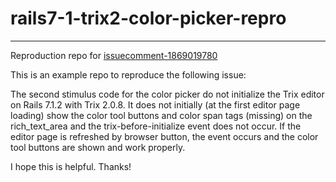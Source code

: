 # rails7-1-trix2-color-picker-repro
---
Reproduction repo for [issuecomment-1869019780](https://github.com/basecamp/trix/issues/985#issuecomment-1869019780)

This is an example repo to reproduce the following issue:

The second stimulus code for the color picker do not initialize the Trix editor on Rails 7.1.2 with Trix 2.0.8. It does not initially (at the first editor page loading) show the color tool buttons and color span tags (missing) on the rich_text_area and the trix-before-initialize event does not occur. If the editor page is refreshed by browser button, the event occurs and the color tool buttons are shown and work properly.

I hope this is helpful. Thanks!
